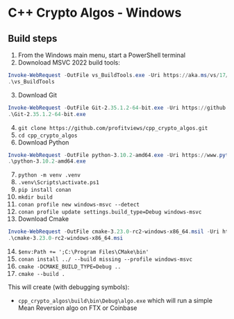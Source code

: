 # C++ Crypto Algos - Windows

## Build steps

1. From the Windows main menu, start a PowerShell terminal
2. Downoload MSVC 2022 build tools: 
```powershell
Invoke-WebRequest -OutFile vs_BuildTools.exe -Uri https://aka.ms/vs/17/release/vs_BuildTools.exe
.\vs_BuildTools
```
3. Download Git 
```powershell
Invoke-WebRequest -OutFile Git-2.35.1.2-64-bit.exe -Uri https://github.com/git-for-windows/git/releases/download/v2.35.1.windows.2/Git-2.35.1.2-64-bit.exe
.\Git-2.35.1.2-64-bit.exe
```
4. `git clone https://github.com/profitviews/cpp_crypto_algos.git`
5. `cd cpp_crypto_algos`
6. Download Python 
```powershell
Invoke-WebRequest -OutFile python-3.10.2-amd64.exe -Uri https://www.python.org/ftp/python/3.10.2/python-3.10.2-amd64.exe
.\python-3.10.2-amd64.exe
```
7. `python -m venv .venv`
8. `.venv\Scripts\activate.ps1`
9. `pip install conan`
10. `mkdir build`
11. `conan profile new windows-msvc --detect`
12. `conan profile update settings.build_type=Debug windows-msvc`
13. Download Cmake
```powershell
Invoke-WebRequest -OutFile cmake-3.23.0-rc2-windows-x86_64.msil -Uri https://github.com/Kitware/CMake/releases/download/v3.23.0-rc2/cmake-3.23.0-rc2-windows-x86_64.msi
.\cmake-3.23.0-rc2-windows-x86_64.msi
```
14. `$env:Path += ';C:\Program Files\CMake\bin'`
15. `conan install ../ --build missing --profile windows-msvc`
16. `cmake -DCMAKE_BUILD_TYPE=Debug ..`
17. `cmake --build .`

This will create (with debugging symbols):

* `cpp_crypto_algos\build\bin\Debug\algo.exe` which will run a simple Mean Reversion algo on FTX or Coinbase
